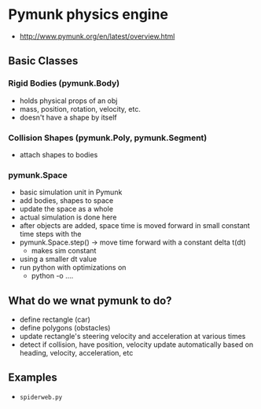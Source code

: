 # Pymunk physics engine
- http://www.pymunk.org/en/latest/overview.html
## Basic Classes
### Rigid Bodies (pymunk.Body)
- holds physical props of an obj
- mass, position, rotation, velocity, etc.
- doesn't have a shape by itself

### Collision Shapes (pymunk.Poly, pymunk.Segment)
- attach shapes to bodies

### pymunk.Space
- basic simulation unit in Pymunk
- add bodies, shapes to space
- update the space as a whole
- actual simulation is done here
- after objects are added, space time is moved forward in small constant time steps with the
- pymunk.Space.step() -> move time forward with a constant delta t(dt)
    - makes sim constant
- using a smaller dt value
- run python with optimizations on
    - python -o ....


## What do we wnat pymunk to do?
- define rectangle (car)
- define polygons (obstacles)
- update rectangle's steering velocity and acceleration at various times
- detect if collision, have position, velocity update automatically based on heading, velocity, acceleration, etc

## Examples
- `spiderweb.py`